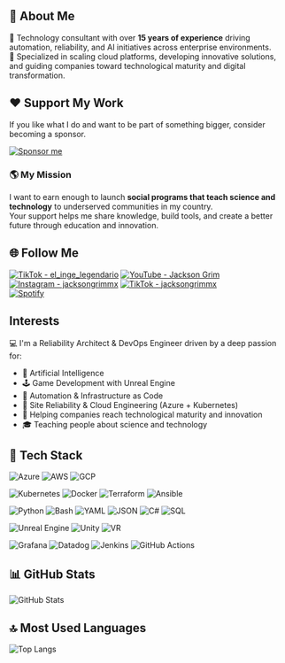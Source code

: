 ## 👋 About Me

🎯 Technology consultant with over **15 years of experience** driving automation, reliability, and AI initiatives across enterprise environments.  
🚀 Specialized in scaling cloud platforms, developing innovative solutions, and guiding companies toward technological maturity and digital transformation.

## ❤️ Support My Work

If you like what I do and want to be part of something bigger, consider becoming a sponsor.

[![Sponsor me](https://img.shields.io/badge/Sponsor%20@jacksongrimmx-EA4AAA?style=for-the-badge&logo=githubsponsors&logoColor=white)](https://github.com/sponsors/jacksongrimmx)

### 🌎 My Mission
I want to earn enough to launch **social programs that teach science and technology** to underserved communities in my country.  
Your support helps me share knowledge, build tools, and create a better future through education and innovation.

## 🌐 Follow Me

[![TikTok - el_inge_legendario](https://img.shields.io/badge/TikTok%20@el_inge_legendario-%23000000?style=for-the-badge&logo=tiktok&logoColor=white)](https://www.tiktok.com/@el_inge_legendario?lang=en)
[![YouTube - Jackson Grim](https://img.shields.io/badge/YouTube%20@JacksonGrim-%23FF0000?style=for-the-badge&logo=youtube&logoColor=white)](https://www.youtube.com/@JacksonGrim)  
[![Instagram - jacksongrimmx](https://img.shields.io/badge/Instagram%20@JacksonGrim-%23E4405F?style=for-the-badge&logo=instagram&logoColor=white)](https://www.instagram.com/jacksongrimmx/)
[![TikTok - jacksongrimmx](https://img.shields.io/badge/TikTok%20@JacksonGrim-%23000000?style=for-the-badge&logo=tiktok&logoColor=white)](https://www.tiktok.com/@jacksongrimmx?lang=en)  
[![Spotify](https://img.shields.io/badge/Spotify%20Artist-%40Jackson%20Grim-1DB954?style=for-the-badge&logo=spotify&logoColor=white)](https://open.spotify.com/artist/1qH02FBujZWPWzTFXAQVKZ?si=vf6WQDFDSwiG17fBFCTPiQ)

## Interests

💻 I'm a Reliability Architect & DevOps Engineer driven by a deep passion for:
- 🧠 Artificial Intelligence  
- 🕹️ Game Development with Unreal Engine  
- 🤖 Automation & Infrastructure as Code  
- 🔧 Site Reliability & Cloud Engineering (Azure + Kubernetes)  
- 🚀 Helping companies reach technological maturity and innovation  
- 🎓 Teaching people about science and technology  

## 🧰 Tech Stack

![Azure](https://img.shields.io/badge/Azure-Cloud-0078D4?logo=microsoftazure&logoColor=white&style=for-the-badge)
![AWS](https://img.shields.io/badge/AWS-Cloud-232F3E?logo=amazonaws&logoColor=white&style=for-the-badge)
![GCP](https://img.shields.io/badge/GCP-Cloud-4285F4?logo=googlecloud&logoColor=white&style=for-the-badge)

![Kubernetes](https://img.shields.io/badge/Kubernetes-Orchestration-326CE5?logo=kubernetes&logoColor=white&style=for-the-badge)
![Docker](https://img.shields.io/badge/Docker-Containers-2496ED?logo=docker&logoColor=white&style=for-the-badge)
![Terraform](https://img.shields.io/badge/Terraform-IaC-623CE4?logo=terraform&logoColor=white&style=for-the-badge)
![Ansible](https://img.shields.io/badge/Ansible-Automation-EE0000?logo=ansible&logoColor=white&style=for-the-badge)

![Python](https://img.shields.io/badge/Python-Programming-3776AB?logo=python&logoColor=white&style=for-the-badge)
![Bash](https://img.shields.io/badge/Bash-Scripting-4EAA25?logo=gnu-bash&logoColor=white&style=for-the-badge)
![YAML](https://img.shields.io/badge/YAML-Config-000000?logo=yaml&logoColor=white&style=for-the-badge)
![JSON](https://img.shields.io/badge/JSON-Data-000000?logo=json&logoColor=white&style=for-the-badge)
![C#](https://img.shields.io/badge/C%23-Backend-239120?logo=c-sharp&logoColor=white&style=for-the-badge)
![SQL](https://img.shields.io/badge/SQL-Database-4479A1?logo=mysql&logoColor=white&style=for-the-badge)

![Unreal Engine](https://img.shields.io/badge/Unreal_Engine-Game_Dev-313131?logo=unrealengine&logoColor=white&style=for-the-badge)
![Unity](https://img.shields.io/badge/Unity-Game_Dev-000000?logo=unity&logoColor=white&style=for-the-badge)
![VR](https://img.shields.io/badge/VR-Development-0A0A0A?logo=oculus&logoColor=white&style=for-the-badge)

![Grafana](https://img.shields.io/badge/Grafana-Observability-F46800?logo=grafana&logoColor=white&style=for-the-badge)
![Datadog](https://img.shields.io/badge/Datadog-Monitoring-632CA6?logo=datadog&logoColor=white&style=for-the-badge)
![Jenkins](https://img.shields.io/badge/Jenkins-CI/CD-D24939?logo=jenkins&logoColor=white&style=for-the-badge)
![GitHub Actions](https://img.shields.io/badge/GitHub_Actions-Automation-2088FF?logo=githubactions&logoColor=white&style=for-the-badge)

## 📊 GitHub Stats

![GitHub Stats](https://github-readme-stats.vercel.app/api?username=jacksongrimmx&show_icons=true&theme=tokyonight)

## 🔝 Most Used Languages

![Top Langs](https://github-readme-stats.vercel.app/api/top-langs/?username=jacksongrimmx&layout=compact&theme=tokyonight)
